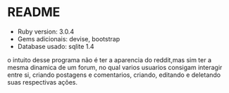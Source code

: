 # README

* Ruby version: 3.0.4
* Gems adicionais: devise, bootstrap 
* Database usado: sqlite 1.4 

o intuito desse programa não é ter a aparencia do reddit,mas sim ter a mesma dinamica de um forum, no qual varios usuarios consigam interagir entre si, criando postagens e comentarios, criando, editando e deletando suas respectivas ações.
